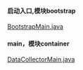 

#### 启动入口,模块bootstrap
[BootstrapMain.java](https://github.com/streamsets/datacollector/blob/master/bootstrap/src/main/java/com/streamsets/pipeline/BootstrapMain.java)

#### main，模块container
[DataCollectorMain.java](https://github.com/streamsets/datacollector/blob/master/container/src/main/java/com/streamsets/datacollector/main/DataCollectorMain.java)


